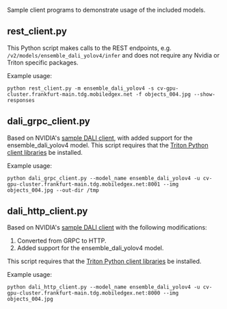 Sample client programs to demonstrate usage of the included models.

## rest_client.py
This Python script makes calls to the REST endpoints, e.g. `/v2/models/ensemble_dali_yolov4/infer` and does not require any Nvidia or Triton specific packages.

Example usage:

```
python rest_client.py -m ensemble_dali_yolov4 -s cv-gpu-cluster.frankfurt-main.tdg.mobiledgex.net -f objects_004.jpg --show-responses
```

## dali_grpc_client.py
Based on NVIDIA's [sample DALI client](https://github.com/triton-inference-server/dali_backend/blob/main/client/dali_grpc_client.py), with added support for the ensemble_dali_yolov4 model. This script requires that the [Triton Python client libraries](https://github.com/bytedance/triton-inference-server/blob/master/docs/client_libraries.md#download-using-python-package-installer-pip) be installed.

Example usage:

```
python dali_grpc_client.py --model_name ensemble_dali_yolov4 -u cv-gpu-cluster.frankfurt-main.tdg.mobiledgex.net:8001 --img objects_004.jpg --out-dir /tmp
```

## dali_http_client.py
Based on NVIDIA's [sample DALI client](https://github.com/triton-inference-server/dali_backend/blob/main/client/dali_grpc_client.py) with the following modifications:

1. Converted from GRPC to HTTP.
1. Added support for the ensemble_dali_yolov4 model.

This script requires that the [Triton Python client libraries](https://github.com/bytedance/triton-inference-server/blob/master/docs/client_libraries.md#download-using-python-package-installer-pip) be installed.

Example usage:

```
python dali_http_client.py --model_name ensemble_dali_yolov4 -u cv-gpu-cluster.frankfurt-main.tdg.mobiledgex.net:8000 --img objects_004.jpg
```
